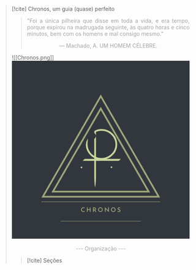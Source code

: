 > [!cite] Chronos, um guia (quase) perfeito
> > <p align="justify"><font color="#a5a5a5">"Foi a única pilheira que disse em toda a vida, e era tempo, porque expirou na madrugada seguinte, às quatro horas e cinco minutos, bem com os homens e mal consigo mesmo."</font></p>
> > <center><font color="#a5a5a5">— Machado, A. UM HOMEM CÉLEBRE.</font></center>
> 
>  ![[Chronos.png]]![image](.attachments/dda037d1c109861dabcba4440405cbaffb0cc0bb.png) 
> <center><font color="#a5a5a5">--- Organização ---</font></center>
> 
> > [!cite] Seções
> > > 